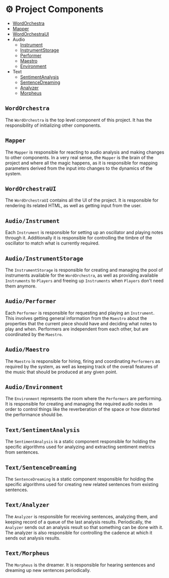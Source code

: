 # ⚙ Project Components

- [WordOrchestra](#wordorchestra)
- [Mapper](#mapper)
- [WordOrchestraUI](#wordorchestraui)
- Audio
    - [Instrument](#audioinstrument)
    - [InstrumentStorage](#audioinstrumentstorage)
    - [Performer](#audioperformer)
    - [Maestro](#audiomaestro)
    - [Environment](#audioenvironment)
- Text
    - [SentimentAnalysis](#textsentimentanalysis)
    - [SentenceDreaming](#textsentencedreaming)
    - [Analyzer](#textanalyzer)
    - [Morpheus](#textmorpheus)

## `WordOrchestra`

The `WordOrchestra` is the top level component of this project.
It has the responsibility of initializing other components.

## `Mapper`

The `Mapper` is responsible for reacting to audio analysis and making changes to other components.
In a very real sense, the `Mapper` is the brain of the project and where all the magic happens, as it is responsible for mapping parameters derived from the input into changes to the dynamics of the system.

## `WordOrchestraUI`

The `WordOrchestraUI` contains all the UI of the project.
It is responsible for rendering its related HTML, as well as getting input from the user.

## `Audio/Instrument`

Each `Instrument` is responsible for setting up an oscillator and playing notes through it.
Additionally it is responsible for controlling the timbre of the oscillator to match what is currently required.

## `Audio/InstrumentStorage`

The `InstrumentStorage` is responsible for creating and managing the pool of instruments available for the `WordOrchestra`, as well as providing available `Instruments` to `Players` and freeing up `Instruments` when `Players` don't need them anymore.

## `Audio/Performer`

Each `Performer` is responsible for requesting and playing an `Instrument`.
This involves getting general information from the `Maestro` about the properties that the current piece should have and deciding what notes to play and when.
Performers are independent from each other, but are coordinated by the `Maestro`.

## `Audio/Maestro`

The `Maestro` is responsible for hiring, firing and coordinating `Performers` as required by the system, as well as keeping track of the overall features of the music that should be produced at any given point.

## `Audio/Environment`

The `Environment` represents the room where the `Performers` are performing.
It is responsible for creating and managing the required audio nodes in order to control things like the reverberation of the space or how distorted the performance should be.

## `Text/SentimentAnalysis`

The `SentimentAnalysis` is a static component responsible for holding the specific algorithms used for analyzing and extracting sentiment metrics from sentences.

## `Text/SentenceDreaming`

The `SentenceDreaming` is a static component responsible for holding the specific algorithms used for creating new related sentences from existing sentences.

## `Text/Analyzer`

The `Analyzer` is responsible for receiving sentences, analyzing them, and keeping record of a queue of the last analysis results.
Periodically, the `Analyzer` sends out an analysis result so that something can be done with it.
The analyzer is also responsible for controlling the cadence at which it sends out analysis results.

## `Text/Morpheus`

The `Morpheus` is the dreamer. It is responsible for hearing sentences and dreaming up new sentences periodically.
